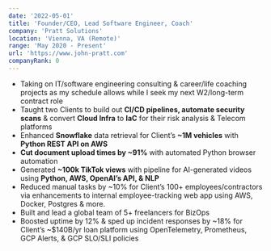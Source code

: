 ```yaml
---
date: '2022-05-01'
title: 'Founder/CEO, Lead Software Engineer, Coach'
company: 'Pratt Solutions'
location: 'Vienna, VA (Remote)'
range: 'May 2020 - Present'
url: 'https://www.john-pratt.com'
companyRank: 0
---
```

- Taking on IT/software engineering consulting & career/life coaching projects as my schedule allows while I seek my next W2/long-term contract role
- Taught two Clients to build out **CI/CD pipelines, automate security scans** & convert **Cloud Infra** to **IaC** for their risk analysis & Telecom platforms
- Enhanced **Snowflake** data retrieval for Client’s **~1M vehicles** with **Python REST API on AWS**
- **Cut document upload times by ~91%** with automated Python browser automation
- Generated **~100k TikTok views** with pipeline for AI-generated videos using **Python, AWS, OpenAI’s API, & NLP**
- Reduced manual tasks by ~10% for Client’s 100+ employees/contractors via enhancements to internal employee-tracking web app using AWS, Docker, Postgres & more.
- Built and lead a global team of 5+ freelancers for BizOps
- Boosted uptime by 12% & sped up incident responses by ~18% for Client’s ~$140B/yr loan platform using OpenTelemetry, Prometheus, GCP Alerts, & GCP SLO/SLI policies
